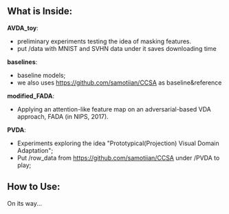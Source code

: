 ## What is Inside:  
**AVDA_toy**:  
+ preliminary experiments testing the idea of masking features.
+ put /data with MNIST and SVHN data under it saves downloading time

**baselines**: 
+ baseline models;  
+ we also uses https://github.com/samotiian/CCSA as 
baseline&reference

**modified_FADA**: 
+ Applying an attention-like feature map
 on an adversarial-based VDA approach, FADA (in NIPS, 2017). 

**PVDA**: 
+ Experiments exploring the idea "Prototypical(Projection) Visual Domain Adaptation";  
+ Put /row_data from https://github.com/samotiian/CCSA under /PVDA to play;


## How to Use:
On its way...
